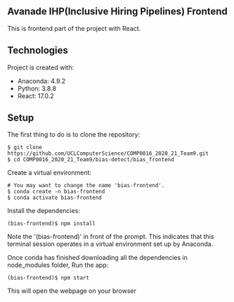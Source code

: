 ## Avanade IHP(Inclusive Hiring Pipelines) Frontend
This is frontend part of the project with React.

## Technologies
Project is created with:
* Anaconda: 4.9.2
* Python: 3.8.8
* React: 17.0.2

## Setup
The first thing to do is to clone the repository:

    $ git clone https://github.com/UCLComputerScience/COMP0016_2020_21_Team9.git
    $ cd COMP0016_2020_21_Team9/bias-detect/bias_frontend

Create a virtual environment:

    # You may want to change the name 'bias-frontend'.
    $ conda create -n bias-frontend
    $ conda activate bias-frontend

Install the dependencies:

    (bias-frontend)$ npm install

Note the '(bias-frontend)' in front of the prompt. This indicates that this terminal session operates in a virtual environment set up by Anaconda.

Once conda has finished downloading all the dependencies in node_modules folder,
Run the app:

    (bias-frontend)$ npm start

This will open the webpage on your browser